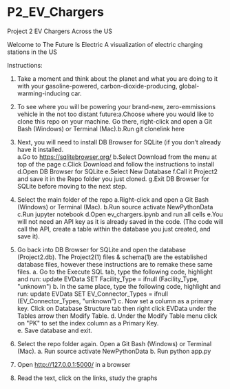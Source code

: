# P2_EV_Chargers
Project 2 EV Chargers Across the US

Welcome to The Future Is Electric
A visualization of electric charging stations in the US

Instructions:

1. Take a moment and think about the planet and what you are doing to it with your gasoline-powered, carbon-dioxide-producing, global-warming-inducing car.

2. To see where you will be powering your brand-new, zero-emmissions vehicle in the not too distant future:a.Choose where you would like to clone this repo on your    machine. Go there, right-click and open a Git Bash (Windows) or Terminal (Mac).b.Run git clonelink here

3. Next, you will need to install DB Browser for SQLite (if you don’t already have it installed.  
    a.Go to https://sqlitebrowser.org/
    b.Select Download from the menu at top of the page
    c.Click Download and follow the instructions to install
    d.Open DB Browser for SQLite
    e.Select New Database
    f.Call it Project2 and save it in the Repo folder you just cloned.
    g.Exit DB Browser for SQLite before moving to the next step.

4. Select the main folder of the repo
    a.Right-click and open a Git Bash (Windows) or Terminal (Mac).
    b.Run source activate NewPythonData
    c.Run jupyter notebook 
    d.Open ev_chargers.ipynb and run all cells
    e.You will not need an API key as it is already saved in the code. (The code will call the API, create a table within the database you just created, and save it).

5. Go back into DB Browser for SQLite and open the database (Project2.db). The Project2(1) files & schema(1) are the established database files, however these instructions are to remake these same files.
    a.  Go to the Execute SQL tab, type the following code, highlight and run: update EVData SET Facility_Type = ifnull  (Facility_Type, "unknown")
    b.  In the same place, type the following code, highlight and run: update EVData SET EV_Connector_Types = ifnull (EV_Connector_Types, "unknown")
    c.  Now set a column as a primary key. Click on Database Structure tab then right click EVData under the Tables arrow then Modify Table.
    d.  Under the Modify Table menu click on "PK" to set the index column as a Primary Key.  
    e.  Save database and exit.

6. Select the repo folder again. Open a Git Bash (Windows) or Terminal (Mac).
    a. Run source activate NewPythonData
    b. Run python app.py

7. Open http://127.0.0.1:5000/ in a browser

8. Read the text, click on the links, study the graphs
